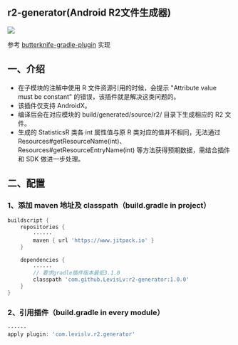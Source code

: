 ## r2-generator(Android R2文件生成器)
![](https://jitpack.io/v/LevisLv/r2-generator.svg)

参考 [butterknife-gradle-plugin](https://github.com/JakeWharton/butterknife/tree/master/butterknife-gradle-plugin) 实现

## 一、介绍
* 在子模块的注解中使用 R 文件资源引用的时候，会提示 "Attribute value must be constant" 的错误，该插件就是解决这类问题的。
* 该插件仅支持 AndroidX。
* 编译后会在对应模块的 build/generated/source/r2/ 目录下生成相应的 R2 文件。
* 生成的 StatisticsR 类各 int 属性值与原 R 类对应的值并不相同，无法通过 Resources#getResourceName(int)、Resources#getResourceEntryName(int) 等方法获得预期数据，需结合插件和 SDK 做进一步处理。

## 二、配置
### 1、添加 maven 地址及 classpath（build.gradle in project）
```groovy
buildscript {
    repositories {
        ······
        maven { url 'https://www.jitpack.io' }
    }

    dependencies {
        ······
        // 要求gradle插件版本最低3.1.0
        classpath 'com.github.LevisLv:r2-generator:1.0.0'
    }
}
```

### 2、引用插件（build.gradle in every module）
```groovy
······
apply plugin: 'com.levislv.r2.generator'
```
